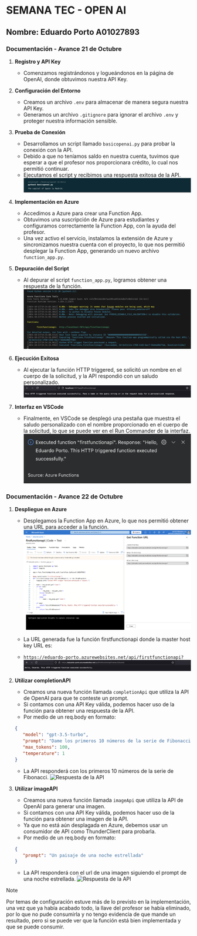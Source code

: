 # SEMANA TEC - OPEN AI

## Nombre: Eduardo Porto A01027893

### Documentación - Avance 21 de Octubre

1. **Registro y API Key**
   - Comenzamos registrándonos y logueándonos en la página de OpenAI, donde obtuvimos nuestra API Key.

2. **Configuración del Entorno**
   - Creamos un archivo `.env` para almacenar de manera segura nuestra API Key.
   - Generamos un archivo `.gitignore` para ignorar el archivo `.env` y proteger nuestra información sensible.

3. **Prueba de Conexión**
   - Desarrollamos un script llamado `basicopenai.py` para probar la conexión con la API.
   - Debido a que no teníamos saldo en nuestra cuenta, tuvimos que esperar a que el profesor nos proporcionara crédito, lo cual nos permitió continuar.
   - Ejecutamos el script y recibimos una respuesta exitosa de la API.
   ![Respuesta de la API](public/apiresponse.png)

4. **Implementación en Azure**
   - Accedimos a Azure para crear una Function App.
   - Obtuvimos una suscripción de Azure para estudiantes y configuramos correctamente la Function App, con la ayuda del profesor.
   - Una vez activo el servicio, instalamos la extensión de Azure y sincronizamos nuestra cuenta con el proyecto, lo que nos permitió desplegar la Function App, generando un nuevo archivo `function_app.py`.

5. **Depuración del Script**
   - Al depurar el script `function_app.py`, logramos obtener una respuesta de la función.
   ![Respuesta de la API](public/azure-debuger.png)

6. **Ejecución Exitosa**
   - Al ejecutar la función HTTP triggered, se solicitó un nombre en el cuerpo de la solicitud, y la API respondió con un saludo personalizado.
   ![Respuesta de la API](public/http-trigger.png)

7. **Interfaz en VSCode**
   - Finalmente, en VSCode se desplegó una pestaña que muestra el saludo personalizado con el nombre proporcionado en el cuerpo de la solicitud, lo que se puede ver en el Run Commander de la interfaz.
   ![Respuesta de la API](public/firstfunctionapi.png)

### Documentación - Avance 22 de Octubre

1. **Despliegue en Azure**
   - Desplegamos la Function App en Azure, lo que nos permitió obtener una URL para acceder a la función.
   ![Página deploy de Azure](public/deploy-functionapi.png)


   - La URL generada fue la función firstfunctionapi donde la master host key URL es:
   - `https://eduardo-porto.azurewebsites.net/api/firstfunctionapi?`
   ![UrlDeployedAzure](public/deployed-url.png)

2. **Utilizar completionAPI**
   - Creamos una nueva función llamada `completionApi` que utiliza la API de OpenAI para que te conteste un prompt.
   - Si contamos con una API Key válida, podemos hacer uso de la función para obtener una respuesta de la API.
   - Por medio de un req.body en formato:
   ```json
   {  
      "model": "gpt-3.5-turbo", 
      "prompt": "Dame los primeros 10 números de la serie de Fibonacci", 
      "max_tokens": 100, 
      "temperature": 1 
   }
   ``` 
   - La API responderá con los primeros 10 números de la serie de Fibonacci.
   ![Respuesta de la API](public/completionapi.png)

3. **Utilizar imageAPI**
   - Creamos una nueva función llamada `imageApi` que utiliza la API de OpenAI para generar una imagen.
   - Si contamos con una API Key válida, podemos hacer uso de la función para obtener una imagen de la API.
   - Ya que no está aún desplagada en Azure, debemos usar un consumidor de API como ThunderClient para probarla.
   - Por medio de un req.body en formato:
   ```json
   {  
      "prompt": "Un paisaje de una noche estrellada"
   }
   ``` 
   - La API responderá con el url de una imagen siguiendo el prompt de una noche estrellada.
   ![Respuesta de la API](public/imageapi.png)


> [!NOTE]
> Por temas de configuración estuve más de lo previsto en la implementación, una vez que ya había acabado todo, la llave del profesor se había eliminado, por lo que no pude consumirla y no tengo evidencia de que mande un resultado, pero si se puede ver que la función está bien implementada y que se puede consumir.


